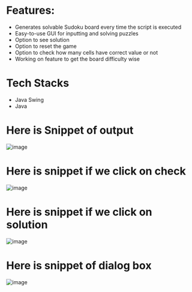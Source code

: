 # Features:
* Generates solvable Sudoku board every time the script is executed
* Easy-to-use GUI for inputting and solving puzzles
* Option to see solution
* Option to reset the game
* Option to check how many cells have correct value or not
* Working on feature to get the board difficulty wise

# Tech Stacks
* Java Swing
* Java

# Here is Snippet of output
![image](https://github.com/Nachikte03/Sudoku/assets/70993188/a52d3c59-af74-4d0d-8a43-abb952e6792e)

# Here is snippet if we click on check
![image](https://github.com/Nachikte03/Sudoku/assets/70993188/c8b23492-b3d1-460d-a0ab-a0f20b4f778d)

# Here is snippet if we click on solution
![image](https://github.com/Nachikte03/Sudoku/assets/70993188/16e7299b-b5e0-4d7f-abcb-82f20a547928)

# Here is snippet of dialog box
![image](https://github.com/Nachikte03/Sudoku/assets/70993188/31e6ff27-8d4b-41ca-a01c-730f4cc65eb0)






